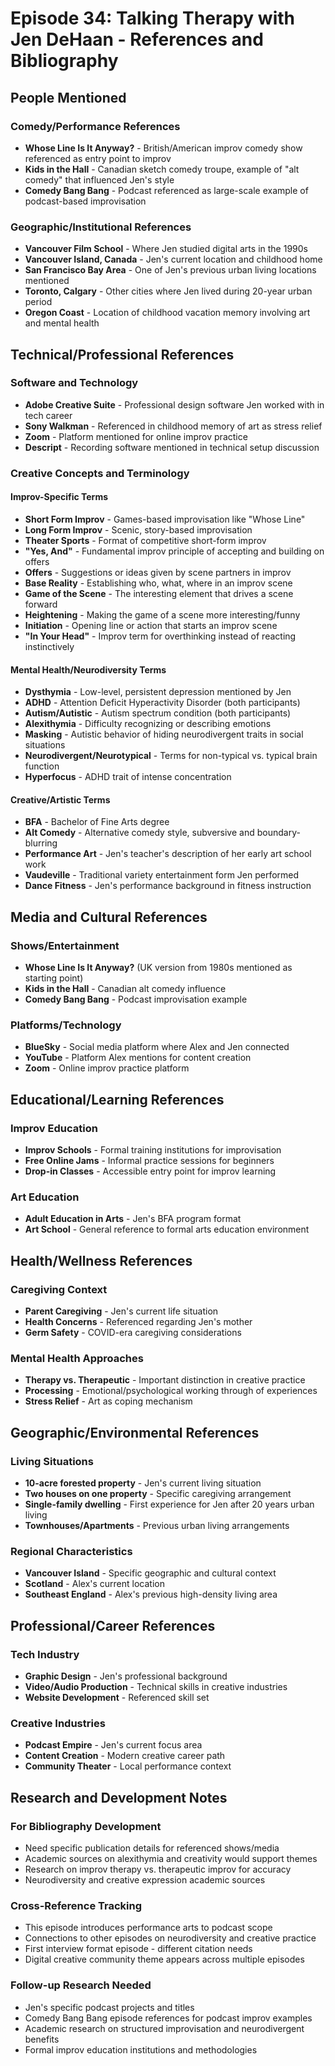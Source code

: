 # Episode 34: Talking Therapy with Jen DeHaan - References and Bibliography

## People Mentioned

### Comedy/Performance References
- **Whose Line Is It Anyway?** - British/American improv comedy show referenced as entry point to improv
- **Kids in the Hall** - Canadian sketch comedy troupe, example of "alt comedy" that influenced Jen's style
- **Comedy Bang Bang** - Podcast referenced as large-scale example of podcast-based improvisation

### Geographic/Institutional References
- **Vancouver Film School** - Where Jen studied digital arts in the 1990s
- **Vancouver Island, Canada** - Jen's current location and childhood home
- **San Francisco Bay Area** - One of Jen's previous urban living locations mentioned
- **Toronto, Calgary** - Other cities where Jen lived during 20-year urban period
- **Oregon Coast** - Location of childhood vacation memory involving art and mental health

## Technical/Professional References

### Software and Technology
- **Adobe Creative Suite** - Professional design software Jen worked with in tech career
- **Sony Walkman** - Referenced in childhood memory of art as stress relief
- **Zoom** - Platform mentioned for online improv practice
- **Descript** - Recording software mentioned in technical setup discussion

### Creative Concepts and Terminology

#### Improv-Specific Terms
- **Short Form Improv** - Games-based improvisation like "Whose Line"
- **Long Form Improv** - Scenic, story-based improvisation
- **Theater Sports** - Format of competitive short-form improv
- **"Yes, And"** - Fundamental improv principle of accepting and building on offers
- **Offers** - Suggestions or ideas given by scene partners in improv
- **Base Reality** - Establishing who, what, where in an improv scene
- **Game of the Scene** - The interesting element that drives a scene forward
- **Heightening** - Making the game of a scene more interesting/funny
- **Initiation** - Opening line or action that starts an improv scene
- **"In Your Head"** - Improv term for overthinking instead of reacting instinctively

#### Mental Health/Neurodiversity Terms
- **Dysthymia** - Low-level, persistent depression mentioned by Jen
- **ADHD** - Attention Deficit Hyperactivity Disorder (both participants)
- **Autism/Autistic** - Autism spectrum condition (both participants)
- **Alexithymia** - Difficulty recognizing or describing emotions
- **Masking** - Autistic behavior of hiding neurodivergent traits in social situations
- **Neurodivergent/Neurotypical** - Terms for non-typical vs. typical brain function
- **Hyperfocus** - ADHD trait of intense concentration

#### Creative/Artistic Terms
- **BFA** - Bachelor of Fine Arts degree
- **Alt Comedy** - Alternative comedy style, subversive and boundary-blurring
- **Performance Art** - Jen's teacher's description of her early art school work
- **Vaudeville** - Traditional variety entertainment form Jen performed
- **Dance Fitness** - Jen's performance background in fitness instruction

## Media and Cultural References

### Shows/Entertainment
- **Whose Line Is It Anyway?** (UK version from 1980s mentioned as starting point)
- **Kids in the Hall** - Canadian alt comedy influence
- **Comedy Bang Bang** - Podcast improvisation example

### Platforms/Technology
- **BlueSky** - Social media platform where Alex and Jen connected
- **YouTube** - Platform Alex mentions for content creation
- **Zoom** - Online improv practice platform

## Educational/Learning References

### Improv Education
- **Improv Schools** - Formal training institutions for improvisation
- **Free Online Jams** - Informal practice sessions for beginners
- **Drop-in Classes** - Accessible entry point for improv learning

### Art Education
- **Adult Education in Arts** - Jen's BFA program format
- **Art School** - General reference to formal arts education environment

## Health/Wellness References

### Caregiving Context
- **Parent Caregiving** - Jen's current life situation
- **Health Concerns** - Referenced regarding Jen's mother
- **Germ Safety** - COVID-era caregiving considerations

### Mental Health Approaches
- **Therapy vs. Therapeutic** - Important distinction in creative practice
- **Processing** - Emotional/psychological working through of experiences
- **Stress Relief** - Art as coping mechanism

## Geographic/Environmental References

### Living Situations
- **10-acre forested property** - Jen's current living situation
- **Two houses on one property** - Specific caregiving arrangement
- **Single-family dwelling** - First experience for Jen after 20 years urban living
- **Townhouses/Apartments** - Previous urban living arrangements

### Regional Characteristics
- **Vancouver Island** - Specific geographic and cultural context
- **Scotland** - Alex's current location
- **Southeast England** - Alex's previous high-density living area

## Professional/Career References

### Tech Industry
- **Graphic Design** - Jen's professional background
- **Video/Audio Production** - Technical skills in creative industries
- **Website Development** - Referenced skill set

### Creative Industries
- **Podcast Empire** - Jen's current focus area
- **Content Creation** - Modern creative career path
- **Community Theater** - Local performance context

## Research and Development Notes

### For Bibliography Development
- Need specific publication details for referenced shows/media
- Academic sources on alexithymia and creativity would support themes
- Research on improv therapy vs. therapeutic improv for accuracy
- Neurodiversity and creative expression academic sources

### Cross-Reference Tracking
- This episode introduces performance arts to podcast scope
- Connections to other episodes on neurodiversity and creative practice
- First interview format episode - different citation needs
- Digital creative community theme appears across multiple episodes

### Follow-up Research Needed
- Jen's specific podcast projects and titles
- Comedy Bang Bang episode references for podcast improv examples
- Academic research on structured improvisation and neurodivergent benefits
- Formal improv education institutions and methodologies
